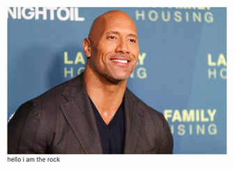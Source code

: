 
<html>
<head>
  <style> img{width:1000px;}</style>
</head>
<body>
<img src="GettyImages-942494284.png">
  hello i am the rock
</body>
</html>  
